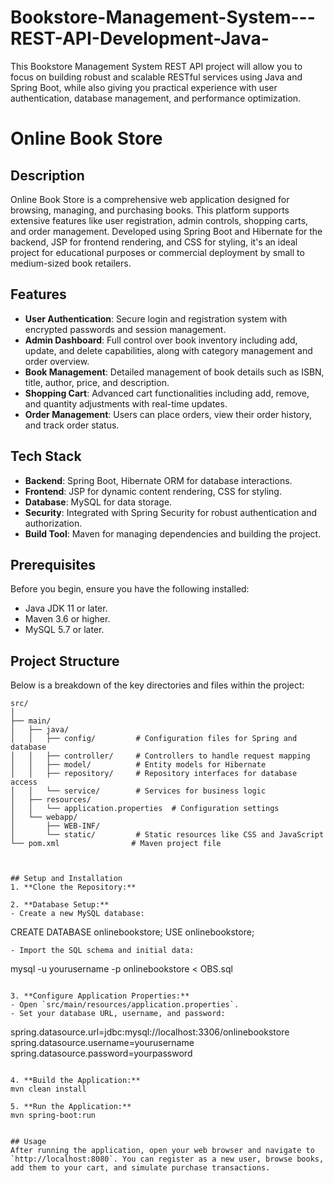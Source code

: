 # Bookstore-Management-System---REST-API-Development-Java-
This Bookstore Management System REST API project will allow you to focus on building robust and scalable RESTful services using Java and Spring Boot, while also giving you practical experience with user authentication, database management, and performance optimization.

# Online Book Store

## Description
Online Book Store is a comprehensive web application designed for browsing, managing, and purchasing books. This platform supports extensive features like user registration, admin controls, shopping carts, and order management. Developed using Spring Boot and Hibernate for the backend, JSP for frontend rendering, and CSS for styling, it's an ideal project for educational purposes or commercial deployment by small to medium-sized book retailers.

## Features
- **User Authentication**: Secure login and registration system with encrypted passwords and session management.
- **Admin Dashboard**: Full control over book inventory including add, update, and delete capabilities, along with category management and order overview.
- **Book Management**: Detailed management of book details such as ISBN, title, author, price, and description.
- **Shopping Cart**: Advanced cart functionalities including add, remove, and quantity adjustments with real-time updates.
- **Order Management**: Users can place orders, view their order history, and track order status.

## Tech Stack
- **Backend**: Spring Boot, Hibernate ORM for database interactions.
- **Frontend**: JSP for dynamic content rendering, CSS for styling.
- **Database**: MySQL for data storage.
- **Security**: Integrated with Spring Security for robust authentication and authorization.
- **Build Tool**: Maven for managing dependencies and building the project.

## Prerequisites
Before you begin, ensure you have the following installed:
- Java JDK 11 or later.
- Maven 3.6 or higher.
- MySQL 5.7 or later.

## Project Structure

Below is a breakdown of the key directories and files within the project:

```plaintext
src/
│
├── main/
│   ├── java/
│   │   ├── config/         # Configuration files for Spring and database
│   │   ├── controller/     # Controllers to handle request mapping
│   │   ├── model/          # Entity models for Hibernate
│   │   ├── repository/     # Repository interfaces for database access
│   │   └── service/        # Services for business logic
│   ├── resources/
│   │   └── application.properties  # Configuration settings
│   └── webapp/
│       ├── WEB-INF/
│       └── static/         # Static resources like CSS and JavaScript
└── pom.xml                # Maven project file



## Setup and Installation
1. **Clone the Repository:**

2. **Database Setup:**
- Create a new MySQL database:
  ```
  CREATE DATABASE onlinebookstore;
  USE onlinebookstore;
  ```
- Import the SQL schema and initial data:
  ```
  mysql -u yourusername -p onlinebookstore < OBS.sql
  ```

3. **Configure Application Properties:**
- Open `src/main/resources/application.properties`.
- Set your database URL, username, and password:
  ```
  spring.datasource.url=jdbc:mysql://localhost:3306/onlinebookstore
  spring.datasource.username=yourusername
  spring.datasource.password=yourpassword
  ```

4. **Build the Application:**
mvn clean install

5. **Run the Application:**
mvn spring-boot:run


## Usage
After running the application, open your web browser and navigate to `http://localhost:8080`. You can register as a new user, browse books, add them to your cart, and simulate purchase transactions.
